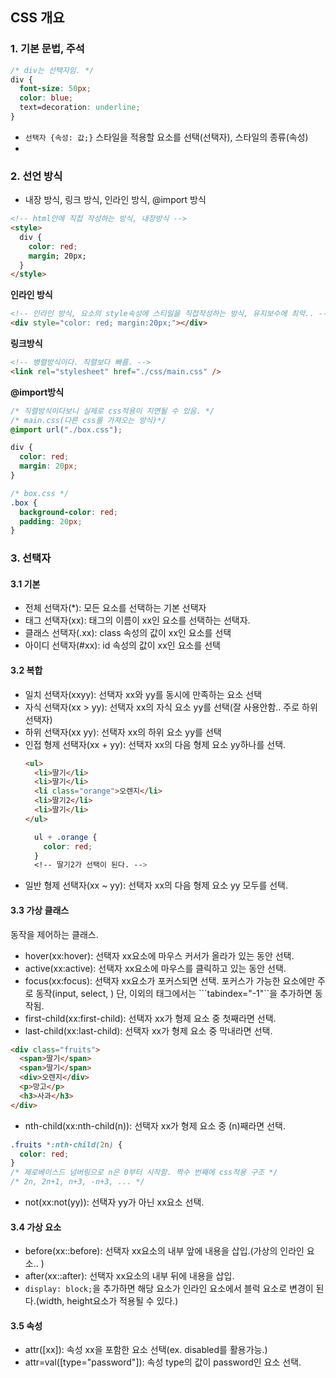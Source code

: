 ## CSS 개요
### 1. 기본 문법, 주석
```css
/* div는 선택자임. */
div {
  font-size: 50px;
  color: blue;
  text=decoration: underline;
}
```
- ```선택자 {속성: 값;}``` 스타일을 적용할 요소를 선택(선택자), 스타일의 종류(속성)
-  
### 2. 선언 방식
- 내장 방식, 링크 방식, 인라인 방식, @import 방식
```html
<!-- html안에 직접 작성하는 방식, 내장방식 -->
<style>
  div {
    color: red;
    margin; 20px;
  }
</style>
```
**인라인 방식**
```html
<!-- 인라인 방식, 요소의 style속성에 스티일을 직접작성하는 방식, 유지보수에 최악.. -->
<div style="color: red; margin:20px;"></div>
```
**링크방식**
```html
<!-- 병렬방식이다. 직렬보다 빠름. -->
<link rel="stylesheet" href="./css/main.css" />
```
**@import방식** 
```css
/* 직렬방식이다보니 실제로 css적용이 지연될 수 있음. */
/* main.css(다른 css를 가져오는 방식)*/
@import url("./box.css");

div {
  color: red;
  margin: 20px;
}

/* box.css */
.box {
  background-color: red;
  padding: 20px;
}
```

### 3. 선택자 
#### 3.1 기본
- 전체 선택자(*): 모든 요소를 선택하는 기본 선택자   
- 태그 선택자(xx): 태그의 이름이 xx인 요소를 선택하는 선택자.   
- 클래스 선택자(.xx): class 속성의 값이 xx인 요소를 선택   
- 아이디 선택자(#xx): id 속성의 값이 xx인 요소를 선택

#### 3.2 복합
- 일치 선택자(xxyy): 선택자 xx와 yy를 동시에 만족하는 요소 선택
- 자식 선택자(xx > yy): 선택자 xx의 자식 요소 yy를 선택(잘 사용안함.. 주로 하위 선택자)
- 하위 선택자(xx yy): 선택자 xx의 하위 요소 yy를 선택
- 인접 형제 선택자(xx + yy): 선택자 xx의 다음 형제 요소 yy하나를 선택.
  ```html
  <ul>
    <li>딸기</li>
    <li>딸기</li>
    <li class="orange">오렌지</li>
    <li>딸기2</li>
    <li>딸기</li>
  </ul>
  ```
  ```css
    ul + .orange {
      color: red;
    }
    <!-- 딸기2가 선택이 된다. -->
  ```
- 일반 형제 선택자(xx ~ yy): 선택자 xx의 다음 형제 요소 yy 모두를 선택.
#### 3.3 가상 클래스
동작을 제어하는 클래스.
- hover(xx:hover): 선택자 xx요소에 마우스 커서가 올라가 있는 동안 선택.
- active(xx:active): 선택자 xx요소에 마우스를 클릭하고 있는 동안 선택.
- focus(xx:focus): 선택자 xx요소가 포커스되면 선택. 포커스가 가능한 요소에만 주로 동작(input, select, ) 단, 이외의 태그에서는 ```tabindex="-1"``을 추가하면 동작됨.
- first-child(xx:first-child): 선택자 xx가 형제 요소 중 첫째라면 선택.
- last-child(xx:last-child): 선택자 xx가 형제 요소 중 막내라면 선택.
```html
<div class="fruits">
  <span>딸기</span>
  <span>딸기</span>
  <div>오렌지</div>
  <p>망고</p>
  <h3>사과</h3>  
</div>
  ```
- nth-child(xx:nth-child(n)): 선택자 xx가 형제 요소 중 (n)째라면 선택.
```css
.fruits *:nth-child(2n) {
  color: red;
}
/* 제로베이스드 넘버링으로 n은 0부터 시작함. 짝수 번째에 css적용 구조 */
/* 2n, 2n+1, n+3, -n+3, ... */
```
- not(xx:not(yy)): 선택자 yy가 아닌 xx요소 선택.

#### 3.4 가상 요소
- before(xx::before): 선택자 xx요소의 내부 앞에 내용을 삽입.(가상의 인라인 요소.. )
- after(xx::after): 선택자 xx요소의 내부 뒤에 내용을 삽입. 
- ```display: block;```을 추가하면 해당 요소가 인라인 요소에서 블럭 요소로 변경이 된다.(width, height요소가 적용될 수  있다.)
#### 3.5 속성
- attr([xx]): 속성 xx을 포함한 요소 선택(ex. disabled를 활용가능.)
- attr=val([type="password"]): 속성 type의 값이 password인 요소 선택.
